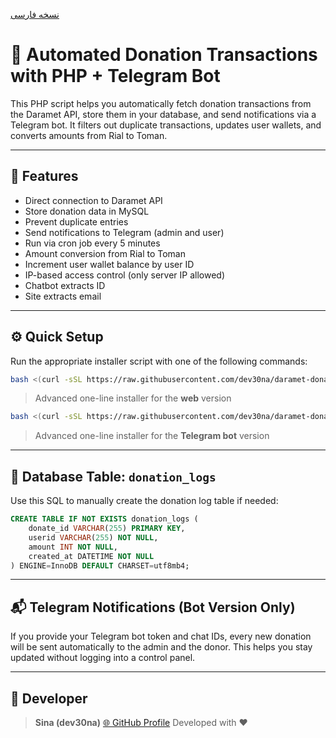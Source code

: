 <p align="left">
  <a href="README.md">نسخه فارسی</a>

# 💸 Automated Donation Transactions with PHP + Telegram Bot

This PHP script helps you automatically fetch donation transactions from the Daramet API, store them in your database, and send notifications via a Telegram bot. It filters out duplicate transactions, updates user wallets, and converts amounts from Rial to Toman.

---

## 🎯 Features

* Direct connection to Daramet API
* Store donation data in MySQL
* Prevent duplicate entries
* Send notifications to Telegram (admin and user)
* Run via cron job every 5 minutes
* Amount conversion from Rial to Toman
* Increment user wallet balance by user ID
* IP-based access control (only server IP allowed)
* Chatbot extracts ID
* Site extracts email
---

## ⚙️ Quick Setup

Run the appropriate installer script with one of the following commands:

```bash
bash <(curl -sSL https://raw.githubusercontent.com/dev30na/daramet-donation-sync/main/install-web.sh)
```

> Advanced one-line installer for the **web** version

```bash
bash <(curl -sSL https://raw.githubusercontent.com/dev30na/daramet-donation-sync/main/install-bot.sh)
```

> Advanced one-line installer for the **Telegram bot** version

---

## 🧱 Database Table: `donation_logs`

Use this SQL to manually create the donation log table if needed:

```sql
CREATE TABLE IF NOT EXISTS donation_logs (
    donate_id VARCHAR(255) PRIMARY KEY,
    userid VARCHAR(255) NOT NULL,
    amount INT NOT NULL,
    created_at DATETIME NOT NULL
) ENGINE=InnoDB DEFAULT CHARSET=utf8mb4;
```

---

## 📬 Telegram Notifications (Bot Version Only)

If you provide your Telegram bot token and chat IDs, every new donation will be sent automatically to the admin and the donor. This helps you stay updated without logging into a control panel.

---

## 👤 Developer

> **Sina (dev30na)**
> [🌐 GitHub Profile](https://github.com/dev30na)
> Developed with ❤️

